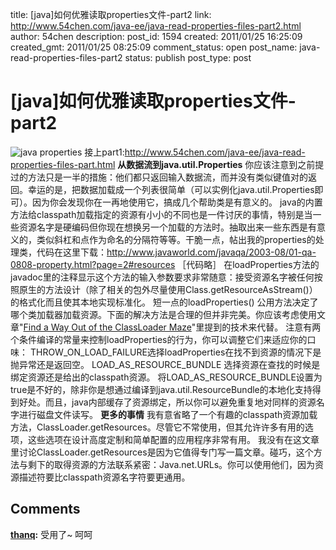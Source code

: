 title: [java]如何优雅读取properties文件-part2
link: http://www.54chen.com/java-ee/java-read-properties-files-part2.html
author: 54chen
description: 
post_id: 1594
created: 2011/01/25 16:25:09
created_gmt: 2011/01/25 08:25:09
comment_status: open
post_name: java-read-properties-files-part2
status: publish
post_type: post

# [java]如何优雅读取properties文件-part2

![java properties](http://www.oracle.com/technetwork/java/javaspotlight-189455.png) 接上part1:<http://www.54chen.com/java-ee/java-read-properties-files-part.html> **从数据流到java.util.Properties** 你应该注意到之前提过的方法只是一半的措施：他们都只返回输入数据流，而并没有类似键值对的返回。幸运的是，把数据加载成一个列表很简单（可以实例化java.util.Properties即可）。因为你会发现你在一再地使用它，搞成几个帮助类是有意义的。 java的内置方法给classpath加载指定的资源有小小的不同也是一件讨厌的事情，特别是当一些资源名字是硬编码但你现在想换另一个加载的方法时。抽取出来一些东西是有意义的，类似斜杠和点作为命名的分隔符等等。干脆一点，帖出我的properties的处理类，代码在这里下载：http://www.javaworld.com/javaqa/2003-08/01-qa-0808-property.html?page=2#resources ［代码略］ 在loadProperties方法的javadoc里的注释显示这个方法的输入参数要求非常随意：接受资源名字被任何按照原生的方法设计（除了相关的包外尽量使用Class.getResourceAsStream()）的格式化而且使其本地实现标准化。 短一点的loadProperties() 公用方法决定了哪个类加载器加载资源。下面的解决方法是合理的但并非完美。你应该考虑使用文章"[Find a Way Out of the ClassLoader Maze](http://www.javaworld.com/javaworld/javaqa/2003-06/01-qa-0606-load.html)"里提到的技术来代替。 注意有两个条件编译的常量来控制loadProperties的行为，你可以调整它们来适应你的口味： THROW_ON_LOAD_FAILURE选择loadProperties在找不到资源的情况下是抛异常还是返回空。 LOAD_AS_RESOURCE_BUNDLE 选择资源在查找的时候是绑定资源还是给出的classpath资源。 将LOAD_AS_RESOURCE_BUNDLE设置为true是不好的，除非你是想通过编译到java.util.ResourceBundle的本地化支持得到好处。而且，java内部缓存了资源绑定，所以你可以避免重复地对同样的资源名字进行磁盘文件读写。 **更多的事情** 我有意省略了一个有趣的classpath资源加载方法，ClassLoader.getResources。尽管它不常使用，但其允许许多有用的选项，这些选项在设计高度定制和简单配置的应用程序非常有用。 我没有在这文章里讨论ClassLoader.getResources是因为它值得专门写一篇文章。碰巧，这个方法与剩下的取得资源的方法联系紧密：Java.net.URLs。你可以使用他们，因为资源描述符要比classpath资源名字符要更通用。

## Comments

**[thanq](#13429 "2011-03-17 16:36:08"):** 受用了~ 呵呵

